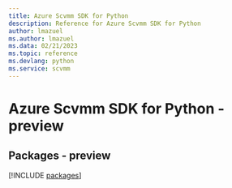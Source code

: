 ```yaml
---
title: Azure Scvmm SDK for Python
description: Reference for Azure Scvmm SDK for Python
author: lmazuel
ms.author: lmazuel
ms.data: 02/21/2023
ms.topic: reference
ms.devlang: python
ms.service: scvmm
---
```

# Azure Scvmm SDK for Python - preview
## Packages - preview
[!INCLUDE [packages](scvmm-index.md)]